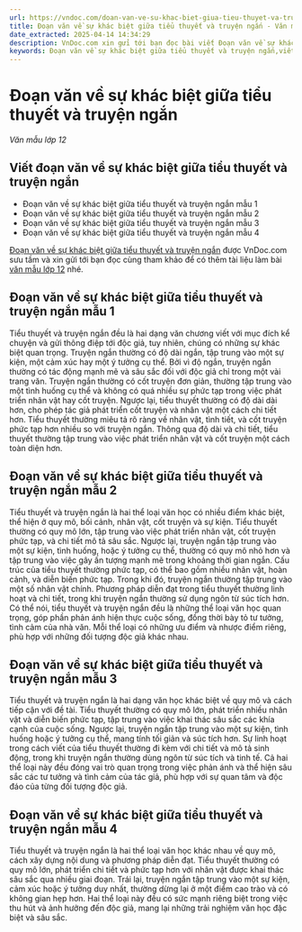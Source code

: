 ```yaml
---
url: https://vndoc.com/doan-van-ve-su-khac-biet-giua-tieu-thuyet-va-truyen-ngan-335001
title: Đoạn văn về sự khác biệt giữa tiểu thuyết và truyện ngắn - Văn mẫu lớp 12 - VnDoc.com
date_extracted: 2025-04-14 14:34:29
description: VnDoc.com xin gửi tới bạn đọc bài viết Đoạn văn về sự khác biệt giữa tiểu thuyết và truyện ngắn để bạn đọc cùng tham khảo nhé.
keywords: Đoạn văn về sự khác biệt giữa tiểu thuyết và truyện ngắn,viết Đoạn văn về sự khác biệt giữa tiểu thuyết và truyện ngắn,viết đoạn văn 200 chữ về sự khác biệt giữa tiểu thuyết và truyện ngắn,ngữ văn 12,văn mẫu lớp 12,ngữ văn 12 kết nối tri thức,văn mẫu lớp 12 kết nối tri thức
---
```


# Đoạn văn về sự khác biệt giữa tiểu thuyết và truyện ngắn
 _Văn mẫu lớp 12_
## Viết đoạn văn về sự khác biệt giữa tiểu thuyết và truyện ngắn
  * Đoạn văn về sự khác biệt giữa tiểu thuyết và truyện ngắn mẫu 1
  * Đoạn văn về sự khác biệt giữa tiểu thuyết và truyện ngắn mẫu 2
  * Đoạn văn về sự khác biệt giữa tiểu thuyết và truyện ngắn mẫu 3
  * Đoạn văn về sự khác biệt giữa tiểu thuyết và truyện ngắn mẫu 4

[Đoạn văn về sự khác biệt giữa tiểu thuyết và truyện ngắn](<https://vndoc.com/doan-van-ve-su-khac-biet-giua-tieu-thuyet-va-truyen-ngan-335001>) được VnDoc.com sưu tầm và xin gửi tới bạn đọc cùng tham khảo để có thêm tài liệu làm bài [văn mẫu lớp 12](<https://vndoc.com/van-mau-lop12>) nhé.
## Đoạn văn về sự khác biệt giữa tiểu thuyết và truyện ngắn mẫu 1
Tiểu thuyết và truyện ngắn đều là hai dạng văn chương viết với mục đích kể chuyện và gửi thông điệp tới độc giả, tuy nhiên, chúng có những sự khác biệt quan trọng. Truyện ngắn thường có độ dài ngắn, tập trung vào một sự kiện, một cảm xúc hay một ý tưởng cụ thể. Bởi vì độ ngắn, truyện ngắn thường có tác động mạnh mẽ và sâu sắc đối với độc giả chỉ trong một vài trang văn. Truyện ngắn thường có cốt truyện đơn giản, thường tập trung vào một tình huống cụ thể và không có quá nhiều sự phức tạp trong việc phát triển nhân vật hay cốt truyện. Ngược lại, tiểu thuyết thường có độ dài dài hơn, cho phép tác giả phát triển cốt truyện và nhân vật một cách chi tiết hơn. Tiểu thuyết thường miêu tả rõ ràng về nhân vật, tình tiết, và cốt truyện phức tạp hơn nhiều so với truyện ngắn. Thông qua độ dài và chi tiết, tiểu thuyết thường tập trung vào việc phát triển nhân vật và cốt truyện một cách toàn diện hơn.
## Đoạn văn về sự khác biệt giữa tiểu thuyết và truyện ngắn mẫu 2
Tiểu thuyết và truyện ngắn là hai thể loại văn học có nhiều điểm khác biệt, thể hiện ở quy mô, bối cảnh, nhân vật, cốt truyện và sự kiện. Tiểu thuyết thường có quy mô lớn, tập trung vào việc phát triển nhân vật, cốt truyện phức tạp, và chi tiết mô tả sâu sắc. Ngược lại, truyện ngắn tập trung vào một sự kiện, tình huống, hoặc ý tưởng cụ thể, thường có quy mô nhỏ hơn và tập trung vào việc gây ấn tượng mạnh mẽ trong khoảng thời gian ngắn. Cấu trúc của tiểu thuyết thường phức tạp, có thể bao gồm nhiều nhân vật, hoàn cảnh, và diễn biến phức tạp. Trong khi đó, truyện ngắn thường tập trung vào một số nhân vật chính. Phương pháp diễn đạt trong tiểu thuyết thường linh hoạt và chi tiết, trong khi truyện ngắn thường sử dụng ngôn từ súc tích hơn. Có thể nói, tiểu thuyết và truyện ngắn đều là những thể loại văn học quan trọng, góp phần phản ánh hiện thực cuộc sống, đồng thời bày tỏ tư tưởng, tình cảm của nhà văn. Mỗi thể loại có những ưu điểm và nhược điểm riêng, phù hợp với những đối tượng độc giả khác nhau.
## Đoạn văn về sự khác biệt giữa tiểu thuyết và truyện ngắn mẫu 3
Tiểu thuyết và truyện ngắn là hai dạng văn học khác biệt về quy mô và cách tiếp cận với đề tài. Tiểu thuyết thường có quy mô lớn, phát triển nhiều nhân vật và diễn biến phức tạp, tập trung vào việc khai thác sâu sắc các khía cạnh của cuộc sống. Ngược lại, truyện ngắn tập trung vào một sự kiện, tình huống hoặc ý tưởng cụ thể, mang tính tối giản và súc tích hơn. Sự linh hoạt trong cách viết của tiểu thuyết thường đi kèm với chi tiết và mô tả sinh động, trong khi truyện ngắn thường dùng ngôn từ súc tích và tinh tế. Cả hai thể loại này đều đóng vai trò quan trọng trong việc phản ánh và thể hiện sâu sắc các tư tưởng và tình cảm của tác giả, phù hợp với sự quan tâm và độc đáo của từng đối tượng độc giả.
## Đoạn văn về sự khác biệt giữa tiểu thuyết và truyện ngắn mẫu 4
Tiểu thuyết và truyện ngắn là hai thể loại văn học khác nhau về quy mô, cách xây dựng nội dung và phương pháp diễn đạt. Tiểu thuyết thường có quy mô lớn, phát triển chi tiết và phức tạp hơn với nhân vật được khai thác sâu sắc qua nhiều giai đoạn. Trái lại, truyện ngắn tập trung vào một sự kiện, cảm xúc hoặc ý tưởng duy nhất, thường dừng lại ở một điểm cao trào và có không gian hẹp hơn. Hai thể loại này đều có sức mạnh riêng biệt trong việc thu hút và ảnh hưởng đến độc giả, mang lại những trải nghiệm văn học đặc biệt và sâu sắc.
